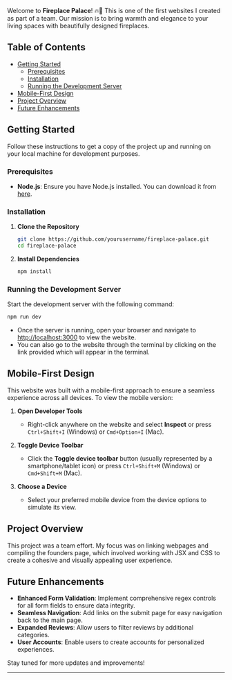 Welcome to **Fireplace Palace**! 🔥🏰 This is one of the first websites I created as part of a team. Our mission is to bring warmth and elegance to your living spaces with beautifully designed fireplaces.

## Table of Contents
- [Getting Started](#getting-started)
  - [Prerequisites](#prerequisites)
  - [Installation](#installation)
  - [Running the Development Server](#running-the-development-server)
- [Mobile-First Design](#mobile-first-design)
- [Project Overview](#project-overview)
- [Future Enhancements](#future-enhancements)

## Getting Started

Follow these instructions to get a copy of the project up and running on your local machine for development purposes.

### Prerequisites

- **Node.js**: Ensure you have Node.js installed. You can download it from [here](https://nodejs.org/).

### Installation

1. **Clone the Repository**
   ```bash
   git clone https://github.com/yourusername/fireplace-palace.git
   cd fireplace-palace
   ```

2. **Install Dependencies**
   ```bash
   npm install
   ```

### Running the Development Server

Start the development server with the following command:

```bash
npm run dev
```

- Once the server is running, open your browser and navigate to [http://localhost:3000](http://localhost:3000) to view the website.
- You can also go to the website through the terminal by clicking on the link provided which will appear in the terminal.

## Mobile-First Design

This website was built with a mobile-first approach to ensure a seamless experience across all devices. To view the mobile version:

1. **Open Developer Tools**
   - Right-click anywhere on the website and select **Inspect** or press `Ctrl+Shift+I` (Windows) or `Cmd+Option+I` (Mac).

2. **Toggle Device Toolbar**
   - Click the **Toggle device toolbar** button (usually represented by a smartphone/tablet icon) or press `Ctrl+Shift+M` (Windows) or `Cmd+Shift+M` (Mac).

3. **Choose a Device**
   - Select your preferred mobile device from the device options to simulate its view.

## Project Overview

This project was a team effort. My focus was on linking webpages and compiling the founders page, which involved working with JSX and CSS to create a cohesive and visually appealing user experience.

## Future Enhancements

- **Enhanced Form Validation**: Implement comprehensive regex controls for all form fields to ensure data integrity.
- **Seamless Navigation**: Add links on the submit page for easy navigation back to the main page.
- **Expanded Reviews**: Allow users to filter reviews by additional categories.
- **User Accounts**: Enable users to create accounts for personalized experiences.

Stay tuned for more updates and improvements!

---